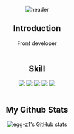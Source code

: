 <div align=center>
 
 ![header](https://capsule-render.vercel.app/api?type=cylinder&color=timeGradient&text=Welcome%20to%20Jihyun's%20GitHub%20👋&animation=twinkling&fontSize=40&fontAlignY=50&fontAlign=50&height=180)

## Introduction
Front developer
<br/><br/>

  ## Skill
  <img src="https://img.shields.io/badge/Flutter-02569B?style=flat&logo=Flutter&logoColor=white"/>
  <img src="https://img.shields.io/badge/React-61DAFB?style=flat&logo=React&logoColor=white"/>
  <img src="https://img.shields.io/badge/SpringBoot-6DB33F?style=flat&logo=SpringBoot&logoColor=white"/>
  <img src="https://img.shields.io/badge/MySQL-4479A1?style=flat&logo=MySQL&logoColor=white"/>
  <img src="https://img.shields.io/badge/PostgreSQL-4169E1?style=flat&logo=PostgreSQL&logoColor=white"/>
<br/><br/>
 
## My Github Stats 

  [![egg-z1's GitHub stats](https://github-readme-stats.vercel.app/api?username=egg-z1)](https://github.com/anuraghazra/github-readme-stats)

</div>
